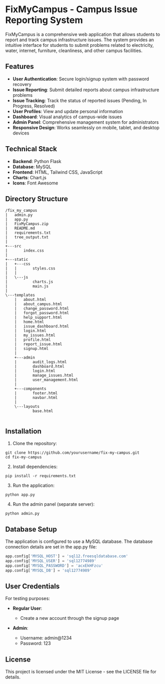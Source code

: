 # FixMyCampus - Campus Issue Reporting System

FixMyCampus is a comprehensive web application that allows students to report and track campus infrastructure issues. The system provides an intuitive interface for students to submit problems related to electricity, water, internet, furniture, cleanliness, and other campus facilities.

## Features

- **User Authentication**: Secure login/signup system with password recovery
- **Issue Reporting**: Submit detailed reports about campus infrastructure problems
- **Issue Tracking**: Track the status of reported issues (Pending, In Progress, Resolved)
- **User Profiles**: View and update personal information
- **Dashboard**: Visual analytics of campus-wide issues
- **Admin Panel**: Comprehensive management system for administrators
- **Responsive Design**: Works seamlessly on mobile, tablet, and desktop devices

## Technical Stack

- **Backend**: Python Flask
- **Database**: MySQL
- **Frontend**: HTML, Tailwind CSS, JavaScript
- **Charts**: Chart.js
- **Icons**: Font Awesome

## Directory Structure

```
/fix_my_campus
|   admin.py
|   app.py
|   FixMyCampus.zip
|   README.md
|   requirements.txt
|   tree_output.txt
|   
+---src
|       index.css
|       
+---static
|   +---css
|   |       styles.css
|   |       
|   \---js
|           charts.js
|           main.js
|           
\---templates
    |   about.html
    |   about_campus.html
    |   change_password.html
    |   forgot_password.html
    |   help_support.html
    |   home.html
    |   issue_dashboard.html
    |   login.html
    |   my_issues.html
    |   profile.html
    |   report_issue.html
    |   signup.html
    |   
    +---admin
    |       audit_logs.html
    |       dashboard.html
    |       login.html
    |       manage_issues.html
    |       user_management.html
    |       
    +---components
    |       footer.html
    |       navbar.html
    |       
    \---layouts
            base.html
            
```

## Installation

1. Clone the repository:
```
git clone https://github.com/yourusername/fix-my-campus.git
cd fix-my-campus
```

2. Install dependencies:
```
pip install -r requirements.txt
```

3. Run the application:
```
python app.py
```

4. Run the admin panel (separate server):
```
python admin.py
```

## Database Setup

The application is configured to use a MySQL database. The database connection details are set in the app.py file:

```python
app.config['MYSQL_HOST'] = 'sql12.freesqldatabase.com'
app.config['MYSQL_USER'] = 'sql12774989'
app.config['MYSQL_PASSWORD'] = 'acxEkHFzcu'
app.config['MYSQL_DB'] = 'sql12774989'
```

## User Credentials

For testing purposes:

- **Regular User**:
  - Create a new account through the signup page

- **Admin**:
  - Username: admin@1234
  - Password: 123

## License

This project is licensed under the MIT License - see the LICENSE file for details.
